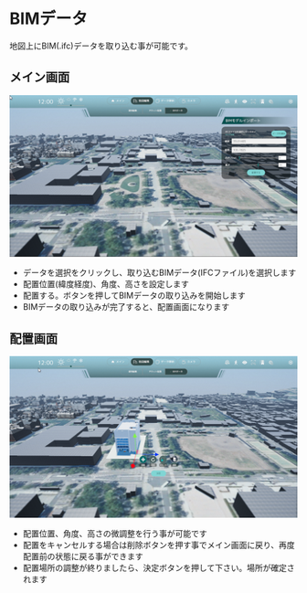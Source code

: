# BIMデータ

地図上にBIM(.ifc)データを取り込む事が可能です。

## メイン画面

![メイン画面](../resources/BIMImport/BIMImport_Main.png)

- データを選択をクリックし、取り込むBIMデータ(IFCファイル)を選択します
- 配置位置(緯度経度)、角度、高さを設定します
- 配置する。ボタンを押してBIMデータの取り込みを開始します
- BIMデータの取り込みが完了すると、配置画面になります

## 配置画面

![配置画面](../resources/BIMImport/BIMImport_Edit.png)

- 配置位置、角度、高さの微調整を行う事が可能です
- 配置をキャンセルする場合は削除ボタンを押す事でメイン画面に戻り、再度配置前の状態に戻る事ができます
- 配置場所の調整が終りましたら、決定ボタンを押して下さい。場所が確定されます
